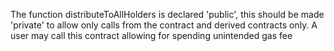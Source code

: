 The function distributeToAllHolders is declared 'public', this should be made 'private' to allow only calls from the contract and derived contracts only. A user may call this contract allowing for spending unintended gas fee